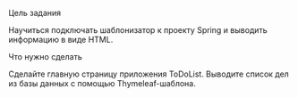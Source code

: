 Цель задания

Научиться подключать шаблонизатор к проекту Spring и выводить информацию в виде HTML.

Что нужно сделать

Сделайте главную страницу приложения ToDoList. 
Выводите список дел из базы данных с помощью Thymeleaf-шаблона.
